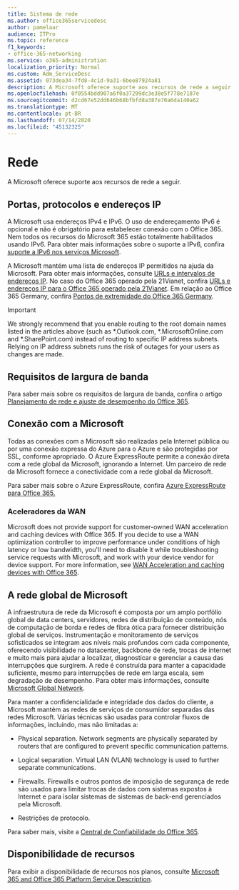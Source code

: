 ```yaml
---
title: Sistema de rede
ms.author: office365servicedesc
author: pamelaar
audience: ITPro
ms.topic: reference
f1_keywords:
- office-365-networking
ms.service: o365-administration
localization_priority: Normal
ms.custom: Adm_ServiceDesc
ms.assetid: 073dea34-7fd8-4c1d-9a31-6bee87924a81
description: A Microsoft oferece suporte aos recursos de rede a seguir.
ms.openlocfilehash: 0f0554bdd907a6f0a37299dc3e38e5f778e7187e
ms.sourcegitcommit: d2cd67e52dd646b68bfbfd8a387e70a6da140a62
ms.translationtype: MT
ms.contentlocale: pt-BR
ms.lasthandoff: 07/14/2020
ms.locfileid: "45132325"
---
```

# <a name="networking"></a>Rede

A Microsoft oferece suporte aos recursos de rede a seguir.
  
## <a name="ports-protocols-and-ip-addresses"></a>Portas, protocolos e endereços IP

A Microsoft usa endereços IPv4 e IPv6. O uso de endereçamento IPv6 é opcional e não é obrigatório para estabelecer conexão com o Office 365. Nem todos os recursos do Microsoft 365 estão totalmente habilitados usando IPv6. Para obter mais informações sobre o suporte a IPv6, confira [suporte a IPv6 nos serviços Microsoft](https://docs.microsoft.com/office365/enterprise/ipv6-support).
  
A Microsoft mantém uma lista de endereços IP permitidos na ajuda da Microsoft. Para obter mais informações, consulte [URLs e intervalos de endereços IP](https://docs.microsoft.com/office365/enterprise/urls-and-ip-address-ranges). No caso do Office 365 operado pela 21Vianet, confira [URLs e endereços IP para o Office 365 operado pela 21Vianet](https://docs.microsoft.com/office365/enterprise/managing-office-365-endpoints). Em relação ao Office 365 Germany, confira [Pontos de extremidade do Office 365 Germany](https://support.office.com/article/Office-365-Germany-endpoints-8a113a50-0071-4155-bb8e-eba5a8dbd4c8).
  
> [!IMPORTANT]
> We strongly recommend that you enable routing to the root domain names listed in the articles above (such as \*.Outlook.com, \*.MicrosoftOnline.com and \*.SharePoint.com) instead of routing to specific IP address subnets. Relying on IP address subnets runs the risk of outages for your users as changes are made. 
  
## <a name="bandwidth-requirements"></a>Requisitos de largura de banda

Para saber mais sobre os requisitos de largura de banda, confira o artigo [Planejamento de rede e ajuste de desempenho do Office 365](https://docs.microsoft.com/office365/enterprise/network-planning-and-performance).
  
## <a name="connecting-to-microsoft"></a>Conexão com a Microsoft

Todas as conexões com a Microsoft são realizadas pela Internet pública ou por uma conexão expressa do Azure para o Azure e são protegidas por SSL, conforme apropriado. O Azure ExpressRoute permite a conexão direta com a rede global da Microsoft, ignorando a Internet. Um parceiro de rede da Microsoft fornece a conectividade com a rede global da Microsoft.
  
Para saber mais sobre o Azure ExpressRoute, confira [Azure ExpressRoute para Office 365.](https://aka.ms/expressrouteoffice365)
  
### <a name="wan-accelerators"></a>Aceleradores da WAN

Microsoft does not provide support for customer-owned WAN acceleration and caching devices with Office 365. If you decide to use a WAN optimization controller to improve performance under conditions of high latency or low bandwidth, you'll need to disable it while troubleshooting service requests with Microsoft, and work with your device vendor for device support. For more information, see [WAN Acceleration and caching devices with Office 365](https://support.microsoft.com/help/2690045/using-third-party-network-devices-or-solutions-with-office-365).
  
## <a name="the-global-microsoft-network"></a>A rede global de Microsoft

A infraestrutura de rede da Microsoft é composta por um amplo portfólio global de data centers, servidores, redes de distribuição de conteúdo, nós de computação de borda e redes de fibra ótica para fornecer distribuição global de serviços. Instrumentação e monitoramento de serviços sofisticados se integram aos níveis mais profundos com cada componente, oferecendo visibilidade no datacenter, backbone de rede, trocas de internet e muito mais para ajudar a localizar, diagnosticar e gerenciar a causa das interrupções que surgirem. A rede é construída para manter a capacidade suficiente, mesmo para interrupções de rede em larga escala, sem degradação de desempenho. Para obter mais informações, consulte [Microsoft Global Network](https://docs.microsoft.com/azure/networking/microsoft-global-network). 
  
Para manter a confidencialidade e integridade dos dados do cliente, a Microsoft mantém as redes de serviços de consumidor separadas das redes Microsoft. Várias técnicas são usadas para controlar fluxos de informações, incluindo, mas não limitadas a:
  
- Physical separation. Network segments are physically separated by routers that are configured to prevent specific communication patterns.
    
- Logical separation. Virtual LAN (VLAN) technology is used to further separate communications.
    
- Firewalls. Firewalls e outros pontos de imposição de segurança de rede são usados para limitar trocas de dados com sistemas expostos à Internet e para isolar sistemas de sistemas de back-end gerenciados pela Microsoft. 
    
- Restrições de protocolo.
    
Para saber mais, visite a [Central de Confiabilidade do Office 365](https://www.microsoft.com/trust-center). 
  
## <a name="feature-availability"></a>Disponibilidade de recursos

Para exibir a disponibilidade de recursos nos planos, consulte [Microsoft 365 and Office 365 Platform Service Description](office-365-platform-service-description.md).
  

